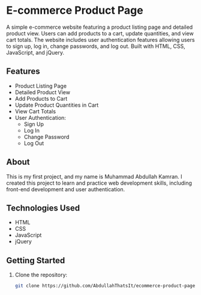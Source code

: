 # E-commerce Product Page

A simple e-commerce website featuring a product listing page and detailed product view. Users can add products to a cart, update quantities, and view cart totals. The website includes user authentication features allowing users to sign up, log in, change passwords, and log out. Built with HTML, CSS, JavaScript, and jQuery.

## Features

- Product Listing Page
- Detailed Product View
- Add Products to Cart
- Update Product Quantities in Cart
- View Cart Totals
- User Authentication:
  - Sign Up
  - Log In
  - Change Password
  - Log Out

## About

This is my first project, and my name is Muhammad Abdullah Kamran. I created this project to learn and practice web development skills, including front-end development and user authentication.

## Technologies Used

- HTML
- CSS
- JavaScript
- jQuery

## Getting Started

1. Clone the repository:
   ```bash
   git clone https://github.com/AbdullahThatsIt/ecommerce-product-page.git
